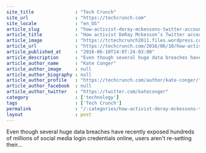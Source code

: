 ```yaml
---
site_title               : "Tech Crunch"
site_url                 : "https://techcrunch.com"
site_locale              : "en_US"
article_slug             : "how-activist-deray-mckessons-twitter-account-was-hacked"
article_title            : "How activist DeRay Mckesson’s Twitter account was hacked"
article_image            : "https://tctechcrunch2011.files.wordpress.com/2016/06/dorseyderay.png?w=764&h=400&crop=1"
article_url              : "https://techcrunch.com/2016/06/10/how-activist-deray-mckessons-twitter-account-was-hacked/"
article_published_at     : "2016-06-10T14:07:24-03:00"
article_description      : "Even though several huge data breaches have recently exposed hundreds of millions of social media login credentials online, users aren't re-setting their..."
article_author_name      : "Kate Conger"
article_author_image     : null
article_author_biography : null
article_author_profile   : "https://techcrunch.com/author/kate-conger/"
article_author_facebook  : null
article_author_twitter   : "https://twitter.com/kateconger"
category                 : ['technology']
tags                     : ['Tech Crunch']
permalink                : "/:categories/how-activist-deray-mckessons-twitter-account-was-hacked/"
layout                   : post
---
```


Even though several huge data breaches have recently exposed hundreds of millions of social media login credentials online, users aren't re-setting their...
